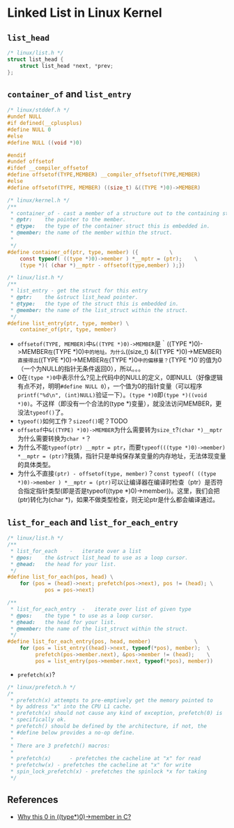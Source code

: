 # Linked List in Linux Kernel

## `list_head`

```c
/* linux/list.h */
struct list_head {
	struct list_head *next, *prev;
};
```

## `container_of` and `list_entry`

```c
/* linux/stddef.h */
#undef NULL
#if defined(__cplusplus)
#define NULL 0
#else
#define NULL ((void *)0)

#endif
#undef offsetof
#ifdef __compiler_offsetof
#define offsetof(TYPE,MEMBER) __compiler_offsetof(TYPE,MEMBER)
#else
#define offsetof(TYPE, MEMBER) ((size_t) &((TYPE *)0)->MEMBER)

/* linux/kernel.h */
/**
 * container_of - cast a member of a structure out to the containing structure
 * @ptr:	the pointer to the member.
 * @type:	the type of the container struct this is embedded in.
 * @member:	the name of the member within the struct.
 *
 */
#define container_of(ptr, type, member) ({			\
	const typeof( ((type *)0)->member ) *__mptr = (ptr);	\
	(type *)( (char *)__mptr - offsetof(type,member) );})

/* linux/list.h */
/**
 * list_entry - get the struct for this entry
 * @ptr:	the &struct list_head pointer.
 * @type:	the type of the struct this is embedded in.
 * @member:	the name of the list_struct within the struct.
 */
#define list_entry(ptr, type, member) \
	container_of(ptr, type, member)
```

- `offsetof(TYPE, MEMBER)`中`&((TYPE *)0)->MEMBER`是｀((TYPE *)0)->MEMBER`在`(TYPE *)0)`中的地址。为什么`((size_t) &((TYPE *)0)->MEMBER)`直接得出`((TYPE *)0)->MEMBER`在`(TYPE *)0`中的偏移量？`(TYPE *)0`的值为0（一个为NULL的指针无条件返回0），所以。。。
- 0在`(type *)0`中表示什么?见上代码中的NULL的定义，0即NULL（好像逻辑有点不对，明明`#define NULL 0`），一个值为0的指针变量（可以程序`printf("%d\n", (int)NULL)`验证一下）。`(type *)0`即`(type *)((void *)0)`。不这样（即没有一个合法的(type *)变量），就没法访问MEMBER，更没法`typeof()`了。
- `typeof()`如何工作？`sizeof()`呢？TODO
- `offsetof`中`&((TYPE) *)0)->MEMBER`为什么需要转为`size_t`?`(char *)__mptr`为什么需要转换为`char *`？
- 为什么不能`typeof(ptr) __mptr = ptr`，而要`typeof(((type *)0)->member) *__mptr = (ptr)`?我猜，指针只是单纯保存某变量的内存地址，无法体现变量的具体类型。
- 为什么不直接`(ptr) - offsetof(type, member)`？`const typeof( ((type *)0)->member ) *__mptr = (ptr)`可以让编译器在编译时检查（ptr）是否符合指定指针类型(即是否是typeof((type *)0)->member))。这里，我们会把(ptr)转化为(char *)，如果不做类型检查，则无论ptr是什么都会编译通过。

## `list_for_each` and `list_for_each_entry`

```c
/* linux/list.h */
/**
 * list_for_each	-	iterate over a list
 * @pos:	the &struct list_head to use as a loop cursor.
 * @head:	the head for your list.
 */
#define list_for_each(pos, head) \
	for (pos = (head)->next; prefetch(pos->next), pos != (head); \
        	pos = pos->next)

/**
 * list_for_each_entry	-	iterate over list of given type
 * @pos:	the type * to use as a loop cursor.
 * @head:	the head for your list.
 * @member:	the name of the list_struct within the struct.
 */
#define list_for_each_entry(pos, head, member)				\
	for (pos = list_entry((head)->next, typeof(*pos), member);	\
	     prefetch(pos->member.next), &pos->member != (head); 	\
	     pos = list_entry(pos->member.next, typeof(*pos), member))
```

- `prefetch(x)`?

```c
/* linux/prefetch.h */
/*
 * prefetch(x) attempts to pre-emptively get the memory pointed to
 * by address "x" into the CPU L1 cache. 
 * prefetch(x) should not cause any kind of exception, prefetch(0) is
 * specifically ok.
 * prefetch() should be defined by the architecture, if not, the 
 * #define below provides a no-op define.	
 * 
 * There are 3 prefetch() macros:
 * 
 * prefetch(x)  	- prefetches the cacheline at "x" for read
 * prefetchw(x)	- prefetches the cacheline at "x" for write
 * spin_lock_prefetch(x) - prefetches the spinlock *x for taking
 */
```

## References
- [Why this 0 in ((type*)0)->member in C?](http://stackoverflow.com/questions/13723422/why-this-0-in-type0-member-in-c)
